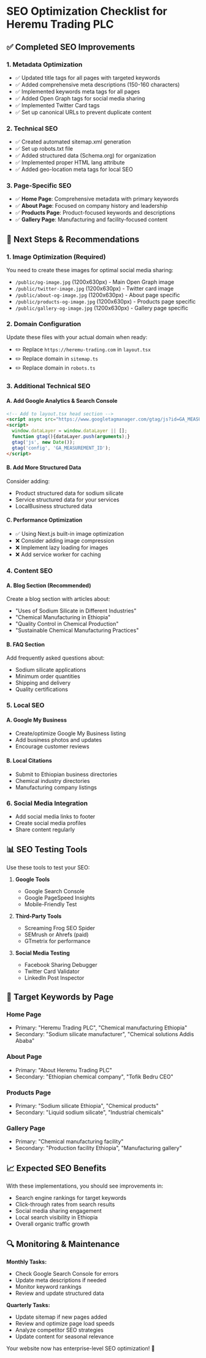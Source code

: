 # SEO Optimization Checklist for Heremu Trading PLC

## ✅ Completed SEO Improvements

### 1. **Metadata Optimization**
- ✅ Updated title tags for all pages with targeted keywords
- ✅ Added comprehensive meta descriptions (150-160 characters)
- ✅ Implemented keywords meta tags for all pages
- ✅ Added Open Graph tags for social media sharing
- ✅ Implemented Twitter Card tags
- ✅ Set up canonical URLs to prevent duplicate content

### 2. **Technical SEO**
- ✅ Created automated sitemap.xml generation
- ✅ Set up robots.txt file
- ✅ Added structured data (Schema.org) for organization
- ✅ Implemented proper HTML lang attribute
- ✅ Added geo-location meta tags for local SEO

### 3. **Page-Specific SEO**
- ✅ **Home Page**: Comprehensive metadata with primary keywords
- ✅ **About Page**: Focused on company history and leadership
- ✅ **Products Page**: Product-focused keywords and descriptions  
- ✅ **Gallery Page**: Manufacturing and facility-focused content

## 🔄 Next Steps & Recommendations

### 1. **Image Optimization** (Required)
You need to create these images for optimal social media sharing:
- `/public/og-image.jpg` (1200x630px) - Main Open Graph image
- `/public/twitter-image.jpg` (1200x630px) - Twitter card image
- `/public/about-og-image.jpg` (1200x630px) - About page specific
- `/public/products-og-image.jpg` (1200x630px) - Products page specific
- `/public/gallery-og-image.jpg` (1200x630px) - Gallery page specific

### 2. **Domain Configuration**
Update these files with your actual domain when ready:
- ✏️ Replace `https://heremu-trading.com` in `layout.tsx`
- ✏️ Replace domain in `sitemap.ts`
- ✏️ Replace domain in `robots.ts`

### 3. **Additional Technical SEO**

#### A. Add Google Analytics & Search Console
```html
<!-- Add to layout.tsx head section -->
<script async src="https://www.googletagmanager.com/gtag/js?id=GA_MEASUREMENT_ID"></script>
<script>
  window.dataLayer = window.dataLayer || [];
  function gtag(){dataLayer.push(arguments);}
  gtag('js', new Date());
  gtag('config', 'GA_MEASUREMENT_ID');
</script>
```

#### B. Add More Structured Data
Consider adding:
- Product structured data for sodium silicate
- Service structured data for your services
- LocalBusiness structured data

#### C. Performance Optimization
- ✅ Using Next.js built-in image optimization
- ❌ Consider adding image compression
- ❌ Implement lazy loading for images
- ❌ Add service worker for caching

### 4. **Content SEO**

#### A. Blog Section (Recommended)
Create a blog section with articles about:
- "Uses of Sodium Silicate in Different Industries"
- "Chemical Manufacturing in Ethiopia"
- "Quality Control in Chemical Production"
- "Sustainable Chemical Manufacturing Practices"

#### B. FAQ Section
Add frequently asked questions about:
- Sodium silicate applications
- Minimum order quantities
- Shipping and delivery
- Quality certifications

### 5. **Local SEO**

#### A. Google My Business
- Create/optimize Google My Business listing
- Add business photos and updates
- Encourage customer reviews

#### B. Local Citations
- Submit to Ethiopian business directories
- Chemical industry directories
- Manufacturing company listings

### 6. **Social Media Integration**
- Add social media links to footer
- Create social media profiles
- Share content regularly

## 📊 SEO Testing Tools

Use these tools to test your SEO:

1. **Google Tools**
   - Google Search Console
   - Google PageSpeed Insights
   - Mobile-Friendly Test

2. **Third-Party Tools**
   - Screaming Frog SEO Spider
   - SEMrush or Ahrefs (paid)
   - GTmetrix for performance

3. **Social Media Testing**
   - Facebook Sharing Debugger
   - Twitter Card Validator
   - LinkedIn Post Inspector

## 🎯 Target Keywords by Page

### Home Page
- Primary: "Heremu Trading PLC", "Chemical manufacturing Ethiopia"
- Secondary: "Sodium silicate manufacturer", "Chemical solutions Addis Ababa"

### About Page
- Primary: "About Heremu Trading PLC"
- Secondary: "Ethiopian chemical company", "Tofik Bedru CEO"

### Products Page
- Primary: "Sodium silicate Ethiopia", "Chemical products"
- Secondary: "Liquid sodium silicate", "Industrial chemicals"

### Gallery Page
- Primary: "Chemical manufacturing facility"
- Secondary: "Production facility Ethiopia", "Manufacturing gallery"

## 📈 Expected SEO Benefits

With these implementations, you should see improvements in:
- Search engine rankings for target keywords
- Click-through rates from search results
- Social media sharing engagement
- Local search visibility in Ethiopia
- Overall organic traffic growth

## 🔍 Monitoring & Maintenance

**Monthly Tasks:**
- Check Google Search Console for errors
- Update meta descriptions if needed
- Monitor keyword rankings
- Review and update structured data

**Quarterly Tasks:**
- Update sitemap if new pages added
- Review and optimize page load speeds
- Analyze competitor SEO strategies
- Update content for seasonal relevance

Your website now has enterprise-level SEO optimization! 🚀 